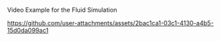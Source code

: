Video Example for the Fluid Simulation

https://github.com/user-attachments/assets/2bac1ca1-03c1-4130-a4b5-15d0da099ac1

